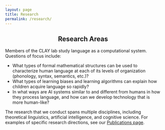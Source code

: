 ```yaml
---
layout: page
title: Research
permalink: /research/
---
```


<!--
  <header class="post-header">
    <h2 class="post-title">Research</h2>
  </header> 




{% for link in site.data.links %}
<div class ="row">

-->

<div style="text-align:center">
<h2>Research Areas</h2>
</div>


<p>Members of the CLAY lab study language as a computational system. Questions of focus include:
<ul>
<li>What types of formal mathematical structures can be used to characterize human language at each of its levels of organization (phonology, syntax, semantics, etc.)?</li>
<li>What types of learning biases and learning algorithms can explain how children acquire language so rapidly?</li>
<li>In what ways are AI systems similar to and different from humans in how they process language, and how can we develop technology that is more human-like?</li>
</ul>
The research that we conduct spans multiple disciplines, including theoretical linguistics, artificial intelligence, and cognitive science. For examples of specific research directions, see our <a href="https://clay.yale.edu/publications">Publications page</a>.
</p>

<!-- {% endfor %} -->
